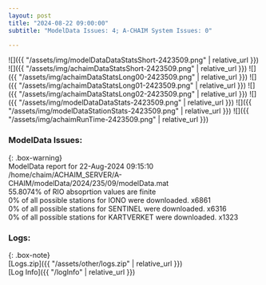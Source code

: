 ```yaml
---
layout: post
title: "2024-08-22 09:00:00"
subtitle: "ModelData Issues: 4; A-CHAIM System Issues: 0"

---
```


![]({{ "/assets/img/modelDataDataStatsShort-2423509.png" | relative_url }})
![]({{ "/assets/img/achaimDataStatsShort-2423509.png" | relative_url }})
![]({{ "/assets/img/achaimDataStatsLong00-2423509.png" | relative_url }})
![]({{ "/assets/img/achaimDataStatsLong01-2423509.png" | relative_url }})
![]({{ "/assets/img/achaimDataStatsLong02-2423509.png" | relative_url }})
![]({{ "/assets/img/modelDataDataStats-2423509.png" | relative_url }})
![]({{ "/assets/img/modelDataStationStats-2423509.png" | relative_url }})
![]({{ "/assets/img/achaimRunTime-2423509.png" | relative_url }})


### ModelData Issues:  
  
{: .box-warning}  
 ModelData report for 22-Aug-2024 09:15:10   
 /home/chaim/ACHAIM_SERVER/A-CHAIM/modelData/2024/235/09/modelData.mat   
 55.8074% of RIO absoprtion values are finite   
 0% of all possible stations for IONO were downloaded. x6861   
 0% of all possible stations for SENTINEL were downloaded. x6316   
 0% of all possible stations for KARTVERKET were downloaded. x1323   
  


### Logs:  
  
{: .box-note}  
[Logs.zip]({{ "/assets/other/logs.zip" | relative_url }})  
[Log Info]({{ "/logInfo" | relative_url }})  
